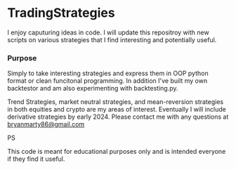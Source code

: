 # TradingStrategies
I enjoy caputuring ideas in code.  I will update this repositroy with new scripts on various strategies that I find interesting and potentially useful. 

### Purpose

Simply to take interesting strategies and express them in OOP python format or clean funcitonal programming.  In addition I've built my own backtestor and am also experimenting with backtesting.py.  

Trend Strategies, market neutral strategies, and mean-reversion strategies in both equities and crypto are my areas of interest.  Eventually I will include derivative strategies by early 2024.   Please contact me with any questions at bryanmarty86@gmail.com

PS

This code is meant for educational purposes only and is intended everyone if they find it useful. 

